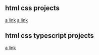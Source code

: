 ## html css projects

[a link](https://github.com/engranshul/itservices-webpage)
[a link](https://github.com/engranshul/restaurant-webpage)

## html css typescript projects

[a link](https://github.com/engranshul/maps-webapp-typescript)